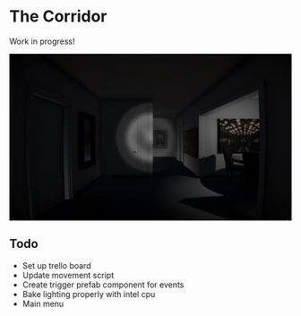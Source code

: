 # The Corridor

Work in progress!

<img src="https://github.com/Andrew32A/the-corridor/blob/main/Images/screenshot1.png" align="center">

## Todo

- Set up trello board
- Update movement script
- Create trigger prefab component for events
- Bake lighting properly with intel cpu
- Main menu
